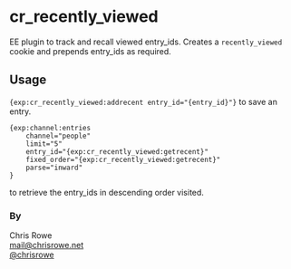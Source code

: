 # cr_recently_viewed

EE plugin to track and recall viewed entry_ids. Creates a `recently_viewed` cookie and prepends entry_ids as required.

## Usage

`{exp:cr_recently_viewed:addrecent entry_id="{entry_id}"}` to save an entry.

```
{exp:channel:entries
    channel="people"
    limit="5"
    entry_id="{exp:cr_recently_viewed:getrecent}"
    fixed_order="{exp:cr_recently_viewed:getrecent}"
    parse="inward"
}
```
to retrieve the entry_ids in descending order visited.

### By

Chris Rowe  
mail@chrisrowe.net  
[@chrisrowe](http://twitter.com/chrisrowe)
